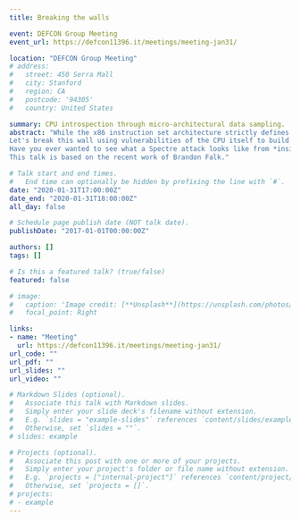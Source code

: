 ```yaml
---
title: Breaking the walls

event: DEFCON Group Meeting
event_url: https://defcon11396.it/meetings/meeting-jan31/

location: "DEFCON Group Meeting"
# address:
#   street: 450 Serra Mall
#   city: Stanford
#   region: CA
#   postcode: '94305'
#   country: United States

summary: CPU introspection through micro-architectural data sampling.
abstract: "While the x86 instruction set architecture strictly defines the observable behaviour of modern CPU, its inner workings remain highly undocumented. The micro-operations that govern the processor are hidden behind a wall. 
Let's break this wall using vulnerabilities of the CPU itself to build a sniffer that precisely observes the micro-architectural activity.
Have you ever wanted to see what a Spectre attack looks like from *inside* the CPU? Come and see. We don't like walls!
This talk is based on the recent work of Brandon Falk."

# Talk start and end times.
#   End time can optionally be hidden by prefixing the line with `#`.
date: "2020-01-31T17:00:00Z"
date_end: "2020-01-31T18:00:00Z"
all_day: false

# Schedule page publish date (NOT talk date).
publishDate: "2017-01-01T00:00:00Z"

authors: []
tags: []

# Is this a featured talk? (true/false)
featured: false

# image:
#   caption: 'Image credit: [**Unsplash**](https://unsplash.com/photos/bzdhc5b3Bxs)'
#   focal_point: Right

links:
- name: "Meeting"
  url: https://defcon11396.it/meetings/meeting-jan31/
url_code: ""
url_pdf: ""
url_slides: ""
url_video: ""

# Markdown Slides (optional).
#   Associate this talk with Markdown slides.
#   Simply enter your slide deck's filename without extension.
#   E.g. `slides = "example-slides"` references `content/slides/example-slides.md`.
#   Otherwise, set `slides = ""`.
# slides: example

# Projects (optional).
#   Associate this post with one or more of your projects.
#   Simply enter your project's folder or file name without extension.
#   E.g. `projects = ["internal-project"]` references `content/project/deep-learning/index.md`.
#   Otherwise, set `projects = []`.
# projects:
# - example
---
```


<!-- {{% callout note %}}
Click on the **Slides** button above to view the built-in slides feature.
{{% /callout %}}

Slides can be added in a few ways:

- **Create** slides using Wowchemy's [*Slides*](https://wowchemy.com/docs/managing-content/#create-slides) feature and link using `slides` parameter in the front matter of the talk file
- **Upload** an existing slide deck to `static/` and link using `url_slides` parameter in the front matter of the talk file
- **Embed** your slides (e.g. Google Slides) or presentation video on this page using [shortcodes](https://wowchemy.com/docs/writing-markdown-latex/).

Further event details, including [page elements](https://wowchemy.com/docs/writing-markdown-latex/) such as image galleries, can be added to the body of this page. -->

